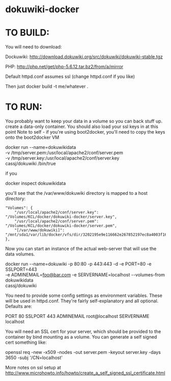 # dokuwiki-docker

# TO BUILD:

You will need to download:

Dockuwiki: 
  http://download.dokuwiki.org/src/dokuwiki/dokuwiki-stable.tgz

PHP:
  http://php.net/get/php-5.6.12.tar.bz2/from/a/mirror
 
Default httpd.conf assumes ssl (change httpd.conf if you like)

Then just docker build -t me/whatever .


# TO RUN:

You probably want to keep your data in a volume so you can back stuff up.
create a data-only container. You should also load your ssl keys in at this point
Note to self - if you're using boot2docker, you'll need to copy the keys onto the boot2docker VM

  docker run --name=dokuwikidata \
  -v /tmp/server.pem:/usr/local/apache2/conf/server.pem \
  -v /tmp/server.key:/usr/local/apache2/conf/server.key \
  cassj/dokuwiki /bin/true

if you 

  docker inspect dokuwikidata

you'll see that the /var/www/dokuwiki directory is mapped to a host directory:

    "Volumes": {
        "/usr/local/apache2/conf/server.key": "/Volumes/KCL/docker/dokuwiki-docker/server.key",
        "/usr/local/apache2/conf/server.pem": "/Volumes/KCL/docker/dokuwiki-docker/server.pem",
        "[/var/www/dokuwiki]": "/mnt/sda1/var/lib/docker/vfs/dir/3202195e9e116662e267852197ec8a4003f16990234b314a3845c56f736bfadf"
    },


Now you can start an instance of the actual web-server that will use the data volumes.  

docker run --name=dokuwiki  -p 80:80 -p 443:443 -d -e PORT=80  -e SSLPORT=443 \
       -e ADMINEMAIL=foo@bar.com -e SERVERNAME=localhost  --volumes-from dokuwikidata \
       cassj/dokuwiki



You need to provide some config settings as environment variables. These will be used in httpd.conf.
They're fairly self-explanatory and all optional. Defaults are:

PORT 80
SSLPORT 443
ADMINEMAIL root@localhost
SERVERNAME localhost

You will need an SSL cert for your server, which should be provided to the container by bind mounting as a volume.
You can generate a self signed cert something like:

openssl req -new -x509 -nodes -out server.pem -keyout server.key -days 3650 -subj '/CN=localhost'

More notes on ssl setup at http://www.microhowto.info/howto/create_a_self_signed_ssl_certificate.html


